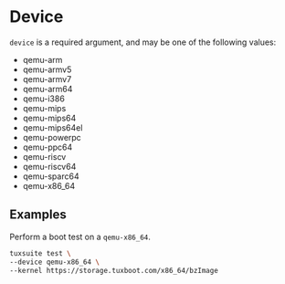 # Device

`device` is a required argument, and may be one of the following values:

* qemu-arm
* qemu-armv5
* qemu-armv7
* qemu-arm64
* qemu-i386
* qemu-mips
* qemu-mips64
* qemu-mips64el
* qemu-powerpc
* qemu-ppc64
* qemu-riscv
* qemu-riscv64
* qemu-sparc64
* qemu-x86_64

## Examples

Perform a boot test on a `qemu-x86_64`.

```sh
tuxsuite test \
--device qemu-x86_64 \
--kernel https://storage.tuxboot.com/x86_64/bzImage
```
